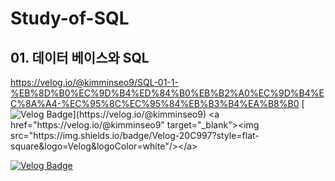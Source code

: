 # Study-of-SQL

## 01. 데이터 베이스와 SQL
https://velog.io/@kimminseo9/SQL-01-1-%EB%8D%B0%EC%9D%B4%ED%84%B0%EB%B2%A0%EC%9D%B4%EC%8A%A4-%EC%95%8C%EC%95%84%EB%B3%B4%EA%B8%B0
[![Velog Badge](https://img.shields.io/badge/Velog-20C997?style=flat&logo=Velog&logoColor=white&link=[https://velog.io](https://velog.io/@kimminseo9/posts)/@kimminseo9)](https://velog.io/@kimminseo9)
<a href="https://velog.io/@kimminseo9" target="_blank"><img src="https://img.shields.io/badge/Velog-20C997?style=flat-square&logo=Velog&logoColor=white"/></a>


[![Velog Badge](https://img.shields.io/badge/Velog-20C997?style=flat&logo=Velog&logoColor=white&link=https://velog.io/@kimminseo9/[SQL]-01-1-데이터베이스-알아보기)](https://velog.io/@kimminseo9/[SQL]-01-1-데이터베이스-알아보기)
